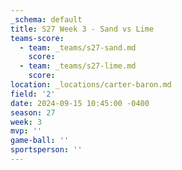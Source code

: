 ```yaml
---
_schema: default
title: S27 Week 3 - Sand vs Lime
teams-score:
  - team: _teams/s27-sand.md
    score:
  - team: _teams/s27-lime.md
    score:
location: _locations/carter-baron.md
field: '2'
date: 2024-09-15 10:45:00 -0400
season: 27
week: 3
mvp: ''
game-ball: ''
sportsperson: ''
---
```

